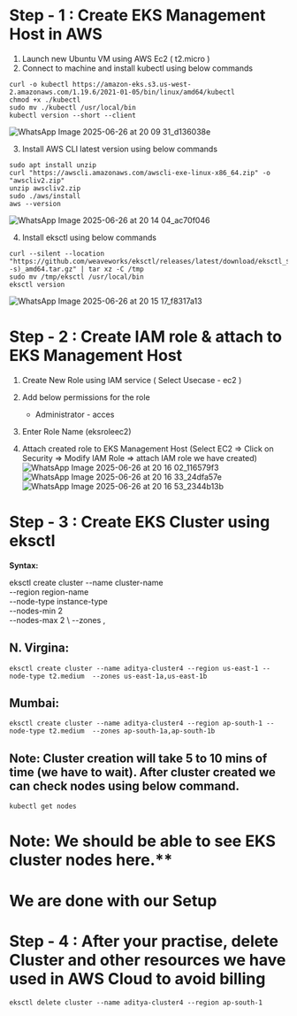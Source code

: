 
# Step - 1 : Create EKS Management Host in AWS #

1) Launch new Ubuntu VM using AWS Ec2 ( t2.micro )	  
2) Connect to machine and install kubectl using below commands  
```
curl -o kubectl https://amazon-eks.s3.us-west-2.amazonaws.com/1.19.6/2021-01-05/bin/linux/amd64/kubectl
chmod +x ./kubectl
sudo mv ./kubectl /usr/local/bin
kubectl version --short --client
```
![WhatsApp Image 2025-06-26 at 20 09 31_d136038e](https://github.com/user-attachments/assets/92c9e054-5bb2-410b-a545-e65db81725eb)

3) Install AWS CLI latest version using below commands 
```
sudo apt install unzip
curl "https://awscli.amazonaws.com/awscli-exe-linux-x86_64.zip" -o "awscliv2.zip"
unzip awscliv2.zip
sudo ./aws/install
aws --version
```
![WhatsApp Image 2025-06-26 at 20 14 04_ac70f046](https://github.com/user-attachments/assets/dbf05d1a-f752-40e7-bb8d-f873458c967a)


4) Install eksctl using below commands
```
curl --silent --location "https://github.com/weaveworks/eksctl/releases/latest/download/eksctl_$(uname -s)_amd64.tar.gz" | tar xz -C /tmp
sudo mv /tmp/eksctl /usr/local/bin
eksctl version
```
![WhatsApp Image 2025-06-26 at 20 15 17_f8317a13](https://github.com/user-attachments/assets/1c9603e9-f0d0-43fb-a412-be0aca2bb6a2)

# Step - 2 : Create IAM role & attach to EKS Management Host #

1) Create New Role using IAM service ( Select Usecase - ec2 ) 	
2) Add below permissions for the role <br/>
	- Administrator - acces <br/>
		
3) Enter Role Name (eksroleec2) 
4) Attach created role to EKS Management Host (Select EC2 => Click on Security => Modify IAM Role => attach IAM role we have created) 
![WhatsApp Image 2025-06-26 at 20 16 02_116579f3](https://github.com/user-attachments/assets/7f2b4f42-c6cc-4b4f-bdd5-774d2daeac1e)
![WhatsApp Image 2025-06-26 at 20 16 33_24dfa57e](https://github.com/user-attachments/assets/f9b331d2-6c1d-4ca8-bfc6-e090a1d8d49b)
![WhatsApp Image 2025-06-26 at 20 16 53_2344b13b](https://github.com/user-attachments/assets/74a751ba-93a0-4470-81d6-a0931aaff1aa)



# Step - 3 : Create EKS Cluster using eksctl # 
**Syntax:** 

eksctl create cluster --name cluster-name  \
--region region-name \
--node-type instance-type \
--nodes-min 2 \
--nodes-max 2 \ 
--zones <AZ-1>,<AZ-2>

## N. Virgina: <br/>
`
eksctl create cluster --name aditya-cluster4 --region us-east-1 --node-type t2.medium  --zones us-east-1a,us-east-1b
`	
## Mumbai: <br/>
`
eksctl create cluster --name aditya-cluster4 --region ap-south-1 --node-type t2.medium  --zones ap-south-1a,ap-south-1b
`

## Note: Cluster creation will take 5 to 10 mins of time (we have to wait). After cluster created we can check nodes using below command.

`
 kubectl get nodes  
`

# Note: We should be able to see EKS cluster nodes here.**

# We are done with our Setup #
	
# Step - 4 : After your practise, delete Cluster and other resources we have used in AWS Cloud to avoid billing #

```
eksctl delete cluster --name aditya-cluster4 --region ap-south-1
```
